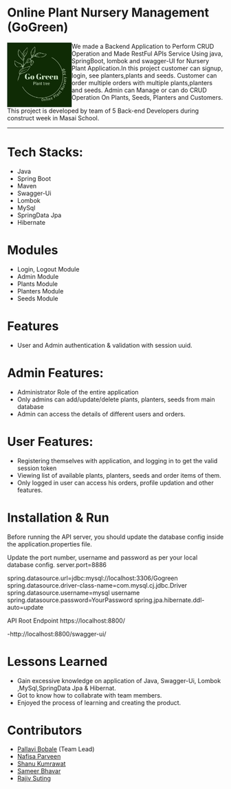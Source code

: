 #  Online Plant Nursery Management (GoGreen)

<img align="left" alt="Coding" width="150" src="Image/logo.jpg">

We made a Backend Application to Perform CRUD Operation and Made RestFul APIs Service Using java, SpringBoot, lombok and swagger-UI for Nursery Plant Application.In this project customer can signup, login, see planters,plants and seeds. Customer can order multiple orders with multiple plants,planters and seeds. Admin can Manage or can do CRUD Operation On Plants, Seeds, Planters and Customers.

This project is developed by team of 5 Back-end Developers during construct week in Masai School.

_______________________________________________________________________________________________________________________________________________


# Tech Stacks:

* Java
* Spring Boot
* Maven
* Swagger-Ui
* Lombok
* MySql
* SpringData Jpa
* Hibernate

# Modules

* Login, Logout Module
* Admin Module
* Plants Module
* Planters Module
* Seeds Module

# Features

* User and Admin authentication & validation with session uuid.

# Admin Features:

* Administrator Role of the entire application
* Only admins can add/update/delete plants, planters, seeds from main database
* Admin can access the details of different users and orders.

# User Features:

* Registering themselves with application, and logging in to get the valid session token
* Viewing list of available plants, planters, seeds and order items of them.
* Only logged in user can access his orders, profile updation and other features.



# Installation & Run

Before running the API server, you should update the database config inside the application.properties file.

Update the port number, username and password as per your local database config. server.port=8886

spring.datasource.url=jdbc:mysql://localhost:3306/Gogreen spring.datasource.driver-class-name=com.mysql.cj.jdbc.Driver spring.datasource.username=mysql username spring.datasource.password=YourPassword spring.jpa.hibernate.ddl-auto=update

API Root Endpoint https://localhost:8800/

-http://localhost:8800/swagger-ui/


# Lessons Learned
* Gain excessive knowledge on application of Java, Swagger-Ui, Lombok ,MySql,SpringData Jpa & Hibernat.
* Got to know how to collabrate with team members.
* Enjoyed the process of learning and creating the product.


# Contributors

* [Pallavi Bobale](https://github.com/Pallu27899) (Team Lead)
* [Nafisa Parveen](https://github.com/Nafisa1117)
* [Shanu Kumrawat](https://github.com/shanukumrawat)
* [Sameer Bhavar](https://github.com/sameerbhavar)
* [Rajiv Suting](https://github.com/rajivsuting)
